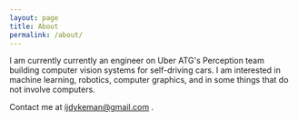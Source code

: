 ```yaml
---
layout: page
title: About
permalink: /about/
---
```


I am currently currently an engineer on Uber ATG's Perception team building computer vision systems for self-driving cars.  I am interested in machine learning, robotics, computer graphics, and in some things that do not involve computers.

Contact me at ijdykeman@gmail.com .
